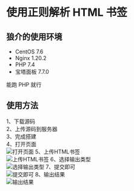 # 使用正则解析 HTML 书签
## 狼介的使用环境
* CentOS 7.6  
* Nginx 1.20.2  
* PHP 7.4  
* 宝塔面板 7.7.0  

能跑 PHP 就行  

## 使用方法
1、下载源码  
2、上传源码到服务器  
3、完成搭建  
4、打开页面  
![打开页面][1]
5、上传HTML书签  
![上传HTML书签][2]
6、选择输出类型  
![选择输出类型][3]
7、提交即可  
![提交即可][4]
8、输出结果  
![输出结果][5]


  [1]: https://s.cdnv1.hanwuss.com/static/upload/wolf4096/20220412/202204120442044539.png
  [2]: https://s.cdnv1.hanwuss.com/static/upload/wolf4096/20220412/202204120443189505.png
  [3]: https://s.cdnv1.hanwuss.com/static/upload/wolf4096/20220412/202204120444085194.png
  [4]: https://s.cdnv1.hanwuss.com/static/upload/wolf4096/20220412/202204120444419101.png
  [5]: https://s.cdnv1.hanwuss.com/static/upload/wolf4096/20220412/202204120445351371.png
